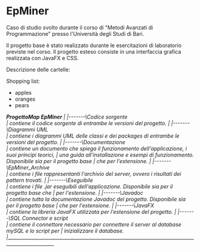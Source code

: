 # EpMiner
Caso di studio svolto durante il corso di "Metodi Avanzati di Programmazione" presso l'Università degli Studi di Bari.

Il progetto base è stato realizzato durante le esercitazioni di laboratorio previste nel corso.
Il progetto esteso consiste in una interfaccia grafica realizzata con JavaFX e CSS.

Descrizione delle cartelle:

Shopping list:
 
   * apples
   * oranges
   * pears

 _________________________________________ProgettoMap EpMiner________________________________________
|
|-------\Codice sorgente\
|	contiene il codice sorgente di entrambe le versioni del progetto.
|
|-------\Diagrammi UML\
|	contiene i diagrammi UML delle classi e dei packages di entrambe le versioni del progetto.
|
|-------\Documentazione\
|	contiene un documento che spiega il funzionamento dell'applicazione, i suoi principi teorici,
|	una guida all'installazione e esempi di funzionamento. Disponibile sia per il progetto base
|	che per l'estensione.
|
|-------\EpMiner_Archive\
|	contiene i file rappresentanti l'archivio del server, ovvero i risultati dei pattern trovati.
|
|-------\Eseguibile\
|	contiene i file .jar eseguibili dell'applicazione. Disponibile sia per il progetto base che
|	per l'estensione.
|
|-------\Javadoc\
|	contiene tutta la documentazione Javadoc del progetto. Disponibile sia per il progetto base
|	che per l'estensione.
|
|-------\JavaFX\
|	contiene la libreria JavaFX utilizzata per l'estensione del progetto.
|
|-------\SQL Connector e script\
|	contiene il connettore necessario per connettere il server al database mySQL e lo script per
|	inizializzare il database.
|___________________________________________________________________________________________________
